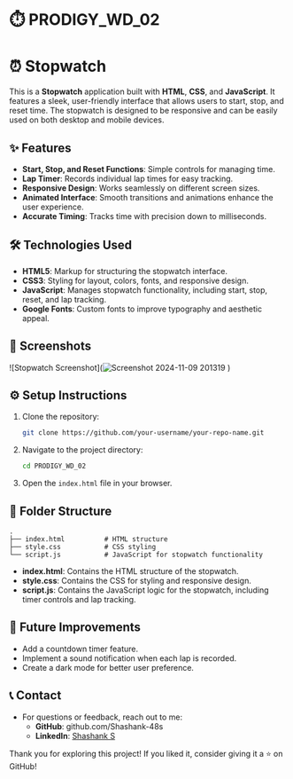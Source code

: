# ⏱️ PRODIGY_WD_02
# ⏰ Stopwatch

This is a **Stopwatch** application built with **HTML**, **CSS**, and **JavaScript**. It features a sleek, user-friendly interface that allows users to start, stop, and reset time. The stopwatch is designed to be responsive and can be easily used on both desktop and mobile devices.

## ✨ Features

- **Start, Stop, and Reset Functions**: Simple controls for managing time.
- **Lap Timer**: Records individual lap times for easy tracking.
- **Responsive Design**: Works seamlessly on different screen sizes.
- **Animated Interface**: Smooth transitions and animations enhance the user experience.
- **Accurate Timing**: Tracks time with precision down to milliseconds.

## 🛠️ Technologies Used

- **HTML5**: Markup for structuring the stopwatch interface.
- **CSS3**: Styling for layout, colors, fonts, and responsive design.
- **JavaScript**: Manages stopwatch functionality, including start, stop, reset, and lap tracking.
- **Google Fonts**: Custom fonts to improve typography and aesthetic appeal.

## 📸 Screenshots

![Stopwatch Screenshot](![Screenshot 2024-11-09 201319](https://github.com/user-attachments/assets/dd2c6368-f2e1-4d1a-b645-07c6fcf9328f)
)

## ⚙️ Setup Instructions

1. Clone the repository:
   ```bash
   git clone https://github.com/your-username/your-repo-name.git
   ```
2. Navigate to the project directory:
   ```bash
   cd PRODIGY_WD_02
   ```
3. Open the `index.html` file in your browser.

## 📂 Folder Structure

    .
    ├── index.html          # HTML structure
    ├── style.css           # CSS styling
    └── script.js           # JavaScript for stopwatch functionality

- **index.html**: Contains the HTML structure of the stopwatch.
- **style.css**: Contains the CSS for styling and responsive design.
- **script.js**: Contains the JavaScript logic for the stopwatch, including timer controls and lap tracking.

## 🚀 Future Improvements

- Add a countdown timer feature.
- Implement a sound notification when each lap is recorded.
- Create a dark mode for better user preference.

## 📞 Contact

- For questions or feedback, reach out to me:
  - **GitHub**: github.com/Shashank-48s
  - **LinkedIn**: [Shashank S](https://www.linkedin.com/in/shashank-s-92a0b8230/)

Thank you for exploring this project! If you liked it, consider giving it a ⭐ on GitHub!
